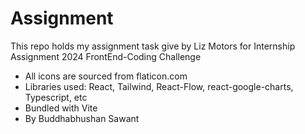 # Assignment
This repo holds my assignment task give by Liz Motors for Internship Assignment 2024 FrontEnd-Coding Challenge
- All icons are sourced from flaticon.com
- Libraries used: React, Tailwind, React-Flow, react-google-charts, Typescript, etc
- Bundled with Vite
- By Buddhabhushan Sawant
